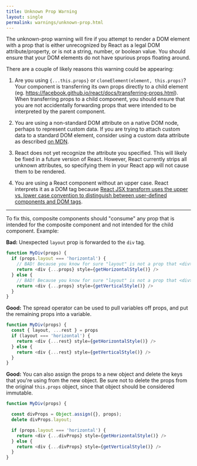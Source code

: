 ```yaml
---
title: Unknown Prop Warning
layout: single
permalink: warnings/unknown-prop.html
---
```

The unknown-prop warning will fire if you attempt to render a DOM element with a prop that is either unrecognized by React as a legal DOM attribute/property, or is not a string, number, or boolean value. You should ensure that your DOM elements do not have spurious props floating around.

There are a couple of likely reasons this warning could be appearing:

1. Are you using `{...this.props}` or `cloneElement(element, this.props)`? Your component is transferring its own props directly to a child element (eg. https://facebook.github.io/react/docs/transferring-props.html). When transferring props to a child component, you should ensure that you are not accidentally forwarding props that were intended to be interpreted by the parent component.

2. You are using a non-standard DOM attribute on a native DOM node, perhaps to represent custom data. If you are trying to attach custom data to a standard DOM element, consider using a custom data attribute as described [on MDN](https://developer.mozilla.org/en-US/docs/Web/Guide/HTML/Using_data_attributes).

3. React does not yet recognize the attribute you specified. This will likely be fixed in a future version of React. However, React currently strips all unknown attributes, so specifying them in your React app will not cause them to be rendered.

4. You are using a React component without an upper case. React interprets it as a DOM tag because [React JSX transform uses the upper vs. lower case convention to distinguish between user-defined components and DOM tags](/react/docs/jsx-in-depth.html#user-defined-components-must-be-capitalized).

---

To fix this, composite components should "consume" any prop that is intended for the composite component and not intended for the child component. Example:

**Bad:** Unexpected `layout` prop is forwarded to the `div` tag.

```js
function MyDiv(props) {
  if (props.layout === 'horizontal') {
    // BAD! Because you know for sure "layout" is not a prop that <div> understands.
    return <div {...props} style={getHorizontalStyle()} />
  } else {
    // BAD! Because you know for sure "layout" is not a prop that <div> understands.
    return <div {...props} style={getVerticalStyle()} />
  }
}
```

**Good:** The spread operator can be used to pull variables off props, and put the remaining props into a variable.

```js
function MyDiv(props) {
  const { layout, ...rest } = props
  if (layout === 'horizontal') {
    return <div {...rest} style={getHorizontalStyle()} />
  } else {
    return <div {...rest} style={getVerticalStyle()} />
  }
}
```

**Good:** You can also assign the props to a new object and delete the keys that you're using from the new object. Be sure not to delete the props from the original `this.props` object, since that object should be considered immutable.

```js
function MyDiv(props) {

  const divProps = Object.assign({}, props);
  delete divProps.layout;

  if (props.layout === 'horizontal') {
    return <div {...divProps} style={getHorizontalStyle()} />
  } else {
    return <div {...divProps} style={getVerticalStyle()} />
  }
}
```
